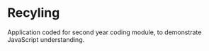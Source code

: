 # Recyling
Application coded for second year coding module, to demonstrate JavaScript understanding.
